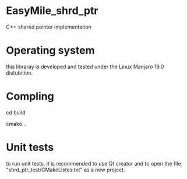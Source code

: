 # EasyMile_shrd_ptr
C++ shared pointer implementation

# Operating system
this libraray is developed and tested under the Linux Manjaro 19.0 distubition.

# Compling 

cd build

cmake ..

# Unit tests

to run unit tests, it is recommended to use Qt creator and to open the file "shrd_ptr_test/CMakeListes.txt" as a new project.
